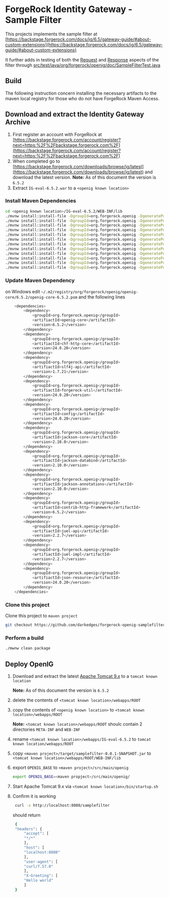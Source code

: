 # ForgeRock Identity Gateway - Sample Filter

This projects implements the sample filter at [https://backstage.forgerock.com/docs/ig/6.5/gateway-guide/#about-custom-extensions](https://backstage.forgerock.com/docs/ig/6.5/gateway-guide/#about-custom-extensions)

It further adds in testing of both the [Request](src/test/java/org/forgerock/openig/doc/SampleFilterTest.java#L125-L156) and [Response](src/test/java/org/forgerock/openig/doc/SampleFilterTest.java#L125-L156) aspects of the filter through [src/test/java/org/forgerock/openig/doc/SampleFilterTest.java](src/test/java/org/forgerock/openig/doc/SampleFilterTest.java#L125-L156)


## Build

The following instruction concern installing the necessary artifacts to the maven local registry for those who do not have ForgeRock Maven Access.

## Download and extract the Identity Gateway Archive

1. First register an account with ForgeRock at [https://backstage.forgerock.com/account/register?next=https:%2F%2Fbackstage.forgerock.com%2F](https://backstage.forgerock.com/account/register?next=https:%2F%2Fbackstage.forgerock.com%2F)
2. When completed go to [https://backstage.forgerock.com/downloads/browse/ig/latest](https://backstage.forgerock.com/downloads/browse/ig/latest) and download the latest version.
   **__Note:__**  As of this document the version is `6.5.2`
3. Extract `IG-eval-6.5.2.war` to a `<openig known location>`

### Install Maven Dependencies

```bash
cd <openig known location>/IG-eval-6.5.2/WEB-INF/lib
./mvnw install:install-file -DgroupId=org.forgerock.openig -DgeneratePom=true -Dfile=openig-core-6.5.2.jar -DartifactId=openig-core -Dversion=6.5.2 -Dpackaging=jar
./mvnw install:install-file -DgroupId=org.forgerock.openig -DgeneratePom=true -Dfile=chf-http-core-24.0.20.jar -DartifactId=chf-http-core -Dversion=24.0.20 -Dpackaging=jar
./mvnw install:install-file -DgroupId=org.forgerock.openig -DgeneratePom=true -Dfile=slf4j-api-1.7.21.jar -DartifactId=slf4j-api -Dversion=1.7.21 -Dpackaging=jar
./mvnw install:install-file -DgroupId=org.forgerock.openig -DgeneratePom=true -Dfile=forgerock-util-24.0.20.jar -DartifactId=forgerock-util -Dversion=24.0.20 -Dpackaging=jar
./mvnw install:install-file -DgroupId=org.forgerock.openig -DgeneratePom=true -Dfile=config-24.0.20.jar -DartifactId=config -Dversion=24.0.20 -Dpackaging=jar
./mvnw install:install-file -DgroupId=org.forgerock.openig -DgeneratePom=true -Dfile=jackson-core-2.10.0.jar -DartifactId=jackson-core -Dversion=2.10.0 -Dpackaging=jar
./mvnw install:install-file -DgroupId=org.forgerock.openig -DgeneratePom=true -Dfile=jackson-databind-2.10.0.jar -DartifactId=jackson-databind -Dversion=2.10.0 -Dpackaging=jar
./mvnw install:install-file -DgroupId=org.forgerock.openig -DgeneratePom=true -Dfile=jackson-annotations-2.10.0.jar -DartifactId=jackson-annotations -Dversion=2.10.0 -Dpackaging=jar
./mvnw install:install-file -DgroupId=org.forgerock.openig -DgeneratePom=true -Dfile=contrib-http-framework-6.5.2.jar -DartifactId=contrib-http-framework -Dversion=6.5.2 -Dpackaging=jar
./mvnw install:install-file -DgroupId=org.forgerock.openig -DgeneratePom=true -Dfile=juel-api-2.2.7.jar -DartifactId=juel-api -Dversion=2.2.7 -Dpackaging=jar
./mvnw install:install-file -DgroupId=org.forgerock.openig -DgeneratePom=true -Dfile=juel-impl-2.2.7.jar -DartifactId=juel-impl -Dversion=2.2.7 -Dpackaging=jar
./mvnw install:install-file -DgroupId=org.forgerock.openig -DgeneratePom=true -Dfile=json-resource-24.0.20.jar -DartifactId=json-resource -Dversion=24.0.20 -Dpackaging=jar
```

### Update Maven Dependency

on Windows
edit `~/.m2/registry/org/forgerock/openig/openig-core/6.5.2/openig-core-6.5.2.pom` and the following lines

```bash
    <dependencies>
        <dependency>
            <groupId>org.forgerock.openig</groupId>
            <artifiactId>openig-core</artifactId>
            <version>6.5.2</version>
        </dependency>
        <dependency>
            <groupId>org.forgerock.openig</groupId>
            <artifiactId>chf-http-core</artifactId>
            <version>24.0.20</version>
        </dependency>
        <dependency>
            <groupId>org.forgerock.openig</groupId>
            <artifiactId>slf4j-api</artifactId>
            <version>1.7.21</version>
        </dependency>
        <dependency>
            <groupId>org.forgerock.openig</groupId>
            <artifiactId>forgerock-util</artifactId>
            <version>24.0.20</version>
        </dependency>
        <dependency>
            <groupId>org.forgerock.openig</groupId>
            <artifiactId>config</artifactId>
            <version>24.0.20</version>
        </dependency>
        <dependency>
            <groupId>org.forgerock.openig</groupId>
            <artifiactId>jackson-core</artifactId>
            <version>2.10.0</version>
        </dependency>
        <dependency>
            <groupId>org.forgerock.openig</groupId>
            <artifiactId>jackson-databind</artifactId>
            <version>2.10.0</version>
        </dependency>
        <dependency>
            <groupId>org.forgerock.openig</groupId>
            <artifiactId>jackson-annotations</artifactId>
            <version>2.10.0</version>
        </dependency>
        <dependency>
            <groupId>org.forgerock.openig</groupId>
            <artifiactId>contrib-http-framework</artifactId>
            <version>6.5.2</version>
        </dependency>
        <dependency>
            <groupId>org.forgerock.openig</groupId>
            <artifiactId>juel-api</artifactId>
            <version>2.2.7</version>
        </dependency>
        <dependency>
            <groupId>org.forgerock.openig</groupId>
            <artifiactId>juel-impl</artifactId>
            <version>2.2.7</version>
        </dependency>
        <dependency>
            <groupId>org.forgerock.openig</groupId>
            <artifiactId>json-resource</artifactId>
            <version>24.0.20</version>
        </dependency>
    </dependencies>
```

### Clone this project

Clone this project to `maven project`

```bash
git checkout https://github.com/darkedges/forgerock-openig-samplefilter.git
```

### Perform a build

```bash
./mwnw clean package
```

## Deploy OpenIG

1. Download and extract the latest [Apache Tomcat 9.x](https://tomcat.apache.org/download-90.cgi) to a `tomcat known location`

   **__Note:__** As of this document the version is `6.5.2`

1. delete the contents of `<tomcat known location>/webapps/ROOT`

1. copy the contents of `<openig known location>` to `<tomcat known location>/webapps/ROOT`

   **__Note:__** `<tomcat known location>/webapps/ROOT` shoulc contain 2 directories `META-INF` and `WEB-INF`

1. rename `<tomcat known location>/webapps/IG-eval-6.5.2` to `tomcat known location/webapps/ROOT`

1. copy `<maven project>/target/samplefilter-0.0.1-SNAPSHOT.jar` to `<tomcat known location>/webapps/ROOT/WEB-INF/lib`

1. export `OPENIG_BASE` to `<maven project>/src/main/openig`

   ```bash
   export OPENIG_BASE=<maven propject>/src/main/openig/
   ```

1. Start Apache Tomcat 9.x via `<tomcat known location>/bin/startup.sh`

1. Confirm it is working

   ```bash
    curl -s http://localhost:8080/samplefilter
   ```

   should return

   ```bash
	{
	"headers": {
		"accept": [
		"*/*"
		],
		"host": [
		"localhost:8080"
		],
		"user-agent": [
		"curl/7.57.0"
		],
		"X-Greeting": [
		"Hello world"
		]
	}
   ```
